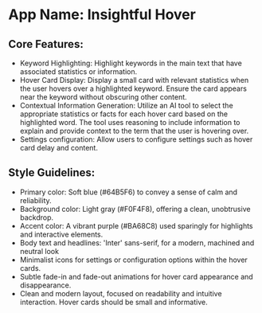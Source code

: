 # **App Name**: Insightful Hover

## Core Features:

- Keyword Highlighting: Highlight keywords in the main text that have associated statistics or information.
- Hover Card Display: Display a small card with relevant statistics when the user hovers over a highlighted keyword. Ensure the card appears near the keyword without obscuring other content.
- Contextual Information Generation: Utilize an AI tool to select the appropriate statistics or facts for each hover card based on the highlighted word. The tool uses reasoning to include information to explain and provide context to the term that the user is hovering over.
- Settings configuration: Allow users to configure settings such as hover card delay and content.

## Style Guidelines:

- Primary color: Soft blue (#64B5F6) to convey a sense of calm and reliability.
- Background color: Light gray (#F0F4F8), offering a clean, unobtrusive backdrop.
- Accent color: A vibrant purple (#BA68C8) used sparingly for highlights and interactive elements.
- Body text and headlines: 'Inter' sans-serif, for a modern, machined and neutral look
- Minimalist icons for settings or configuration options within the hover cards.
- Subtle fade-in and fade-out animations for hover card appearance and disappearance.
- Clean and modern layout, focused on readability and intuitive interaction. Hover cards should be small and informative.